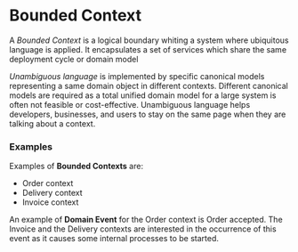 # Bounded Context

A _Bounded Context_ is a logical boundary whiting a system where ubiquitous language is applied. It encapsulates a set of services which share the same deployment cycle or domain model

_Unambiguous language_ is implemented by specific canonical models representing a same domain object in different contexts. Different canonical models are required as a total unified domain model for a large system is often not feasible or cost-effective. Unambiguous language helps developers, businesses, and users to stay on the same page when they are talking about a context.

### Examples

Examples of **Bounded Contexts** are:

* Order context
* Delivery context
* Invoice context

An example of **Domain Event** for the Order context is Order accepted. The Invoice and the Delivery contexts are interested in the occurrence of this  event as it causes some internal processes to be started.

